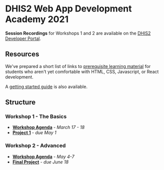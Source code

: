 # DHIS2 Web App Development Academy 2021

**Session Recordings** for Workshops 1 and 2 are available on the [DHIS2 Developer Portal](https://developers.dhis2.org/events/developer-academy/#web-app-track). 

## Resources

We've prepared a short list of links to [prerequisite learning material](./resources/PREREQUISITES.md) for students who aren't yet comfortable with HTML, CSS, Javascript, or React development.

A [getting started guide](./resources/GET_STARTED.md) is also available.

## Structure

### Workshop 1 - The Basics
- [**Workshop Agenda**](./workshop-1) - _March 17 - 18_     
- [**Project 1**](./projects/project1) - _due May 1_

### Workshop 2 - Advanced
- [**Workshop Agenda**](./workshop-2) - _May 4-7_
- [**Final Project**](./projects/final-project) - _due June 18_
